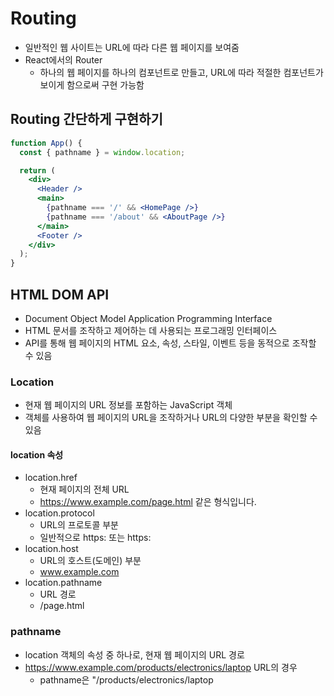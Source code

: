 # Routing

- 일반적인 웹 사이트는 URL에 따라 다른 웹 페이지를 보여줌
- React에서의 Router
  - 하나의 웹 페이지를 하나의 컴포넌트로 만들고, URL에 따라 적절한 컴포넌트가 보이게 함으로써 구현 가능함

## Routing 간단하게 구현하기

```jsx
function App() {
  const { pathname } = window.location;

  return (
    <div>
      <Header />
      <main>
        {pathname === '/' && <HomePage />}
        {pathname === '/about' && <AboutPage />}
      </main>
      <Footer />
    </div>
  );
}
```

## HTML DOM API

- Document Object Model Application Programming Interface
- HTML 문서를 조작하고 제어하는 데 사용되는 프로그래밍 인터페이스
- API를 통해 웹 페이지의 HTML 요소, 속성, 스타일, 이벤트 등을 동적으로 조작할 수 있음

### Location

- 현재 웹 페이지의 URL 정보를 포함하는 JavaScript 객체
- 객체를 사용하여 웹 페이지의 URL을 조작하거나 URL의 다양한 부분을 확인할 수 있음

#### location 속성

- location.href 
  - 현재 페이지의 전체 URL
  - https://www.example.com/page.html 같은 형식입니다.
- location.protocol
  - URL의 프로토콜 부분
  - 일반적으로 https: 또는 https:
- location.host
  - URL의 호스트(도메인) 부분
  - www.example.com
- location.pathname
  - URL 경로
  - /page.html

### pathname

- location 객체의 속성 중 하나로, 현재 웹 페이지의 URL 경로
- https://www.example.com/products/electronics/laptop URL의 경우
  - pathname은 "/products/electronics/laptop
